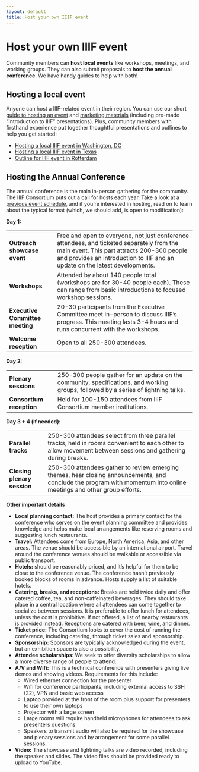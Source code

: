 ```yaml
---
layout: default
title: Host your own IIIF event
---
```


# Host your own IIIF event

Community members can **host local events** like workshops, meetings, and working groups. They can also submit proposals to **host the annual conference**. We have handy guides to help with both!

## Hosting a local event

Anyone can host a IIIF-related event in their region. You can use our short <span style="text-decoration:underline;">guide to hosting an event</span> and <span style="text-decoration:underline;">marketing materials</span> (including pre-made “Introduction to IIIF” presentations). Plus, community members with firsthand experience put together thoughtful presentations and outlines to help you get started:



*   [Hosting a local IIIF event in Washington, DC ](https://docs.google.com/presentation/d/1CIBO9bKqS2fuhFX7KDO_tHcvrcBodlPqDI_IX581yuU/edit?usp=sharing)
*   [Hosting a local IIIF event in Texas](https://docs.google.com/presentation/d/1lSQ7m9R-hpyj6ZrwJM_mpyN8kIUyCfvhjOKZ6UZ25Kw/edit?usp=sharing)
*   [Outline for IIIF event in Rotterdam](https://docs.google.com/document/d/1mZ9przMZHF0TLQFMdQWgB-abbfq6OGjsKwxqLzmbFYc/edit?usp=sharing)

## Hosting the Annual Conference

The annual conference is the main in-person gathering for the community. The IIIF Consortium puts out a call for hosts each year. Take a look at a <span style="text-decoration:underline;">previous event schedule</span>, and if you’re interested in hosting, read on to learn about the typical format (which, we should add, is open to modification):

**Day 1:**


<table>
  <tr>
   <td><strong>Outreach showcase event</strong>
   </td>
   <td>Free and open to everyone, not just conference attendees, and ticketed separately from the main event. This part attracts 200-300 people and provides an introduction to IIIF and an update on the latest developments.
   </td>
  </tr>
  <tr>
   <td><strong>Workshops</strong>
   </td>
   <td>Attended by about 140 people total (workshops are for 30-40 people each). These can range from basic introductions to focused workshop sessions.
   </td>
  </tr>
  <tr>
   <td><strong>Executive Committee meeting</strong>
   </td>
   <td>20-30 participants from the Executive Committee meet in-person to discuss IIIF’s progress. This meeting lasts 3-4 hours and runs concurrent with the workshops.
   </td>
  </tr>
  <tr>
   <td><strong>Welcome reception</strong>
   </td>
   <td>Open to all 250-300 attendees.
   </td>
  </tr>
</table>


**Day 2:**


<table>
  <tr>
   <td><strong>Plenary sessions</strong>
   </td>
   <td>250-300 people gather for an update on the community, specifications, and working groups, followed by a series of lightning talks.
   </td>
  </tr>
  <tr>
   <td><strong>Consortium reception</strong>
   </td>
   <td>Held for 100-150 attendees from IIIF Consortium member institutions.
   </td>
  </tr>
</table>


**Day 3 + 4 (if needed):**


<table>
  <tr>
   <td><strong>Parallel tracks</strong>
   </td>
   <td>250-300 attendees select from three parallel tracks, held in rooms convenient to each other to allow movement between sessions and gathering during breaks.
   </td>
  </tr>
  <tr>
   <td><strong>Closing plenary session</strong>
   </td>
   <td>250-300 attendees gather to review emerging themes, hear closing announcements, and conclude the program with momentum into online meetings and other group efforts.
   </td>
  </tr>
</table>


**Other important details**



*   **Local planning contact:** The host provides a primary contact for the conference who serves on the event planning committee and provides knowledge and helps make local arrangements like reserving rooms and suggesting lunch restaurants.
*   **Travel:** Attendees come from Europe, North America, Asia, and other areas. The venue should be accessible by an international airport. Travel around the conference venues should be walkable or accessible via public transport.
*   **Hotels:** should be reasonably priced, and it’s helpful for them to be close to the conference venue. The conference hasn’t previously booked blocks of rooms in advance. Hosts supply a list of suitable hotels.
*   **Catering, breaks, and receptions:** Breaks are held twice daily and offer catered coffee, tea, and non-caffeinated beverages. They should take place in a central location where all attendees can come together to socialize between sessions. It is preferable to offer lunch for attendees, unless the cost is prohibitive. If not offered, a list of nearby restaurants is provided instead. Receptions are catered with beer, wine, and dinner.
*   **Ticket price:** The Consortium looks to cover the cost of running the conference, including catering, through ticket sales and sponsorship.
*   **Sponsorship:** Sponsors are typically acknowledged during the event, but an exhibition space is also a possibility.
*   **Attendee scholarships**: We seek to offer diversity scholarships to allow a more diverse range of people to attend.
*   **A/V and Wifi:** This is a technical conference with presenters giving live demos and showing videos. Requirements for this include:
    *   Wired ethernet connection for the presenter
    *   Wifi for conference participants, including external access to SSH (22), VPN and basic web access
    *   Laptop provided at the front of the room plus support for presenters to use their own laptops
    *   Projector with a large screen
    *   Large rooms will require handheld microphones for attendees to ask presenters questions
    *   Speakers to transmit audio will also be required for the showcase and plenary sessions and by arrangement for some parallel sessions.
*   **Video:** The showcase and lightning talks are video recorded, including the speaker and slides. The video files should be provided ready to upload to YouTube.
